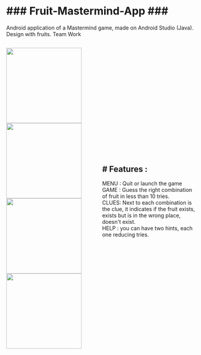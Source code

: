 <h1>### Fruit-Mastermind-App ### </h1>

Android application of a Mastermind game, made on Android Studio (Java). 
Design with fruits.
Team Work

<section style="display: flex; justify-content: center; align-items: center;">

<img src="https://user-images.githubusercontent.com/73224206/135481212-1199edc6-512e-4058-9414-bd93e2937a53.png" width="200" > <img src="https://user-images.githubusercontent.com/73224206/135480602-2807f80b-291e-476a-af6c-5783b5f0f77f.png" width="200" > <img src="https://user-images.githubusercontent.com/73224206/135480672-7af978ba-aa20-4308-a8f6-4a93f2164811.png" width="200" > <img src="https://user-images.githubusercontent.com/73224206/135480681-1268171d-8f7d-4e87-a5c9-3d1b53a9429c.png" width="200" >

<section/>

<section >
 <h2># Features : </h2>
 
MENU : Quit or launch the game <br/>
GAME : Guess the right combination of fruit in less than 10 tries. <br/>
CLUES: Next to each combination is the clue, it indicates if the fruit exists, exists but is in the wrong place, doesn't exist. <br/>
HELP : you can have two hints, each one reducing tries. <br/>

 <section/>



